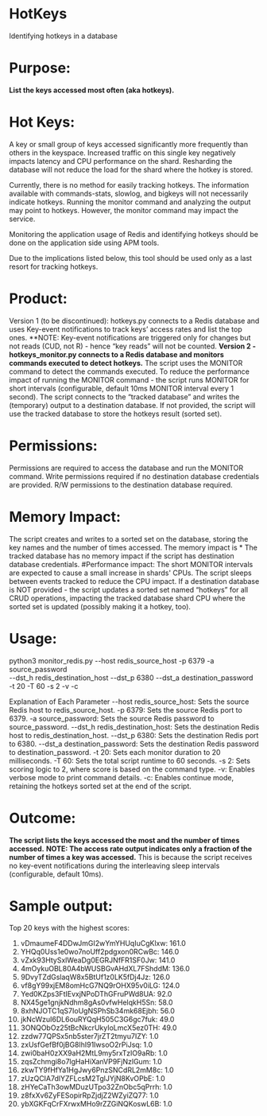 # HotKeys
Identifying hotkeys in a database

# Purpose:
**List the keys accessed most often (aka hotkeys).**

# Hot Keys:
A key or small group of keys accessed significantly more frequently than others in the keyspace. Increased traffic on this single key negatively impacts latency and CPU performance on the shard.
Resharding the database will not reduce the load for the shard where the hotkey is stored.

Currently, there is no method for easily tracking hotkeys. The information available with commands-stats, slowlog, and bigkeys will not necessarily indicate hotkeys. Running the monitor command and analyzing the output may point to hotkeys. However, the monitor command may impact the service.

Monitoring the application usage of Redis and identifying hotkeys should be done on the application side using APM tools.

Due to the implications listed below, this tool should be used only as a last resort for tracking hotkeys.

# Product:
Version 1 (to be discontinued): hotkeys.py connects to a Redis database and uses Key-event notifications to track keys’ access rates and list the top ones.  **NOTE: Key-event notifications are triggered only for changes but not reads (CUD, not R) - hence “key reads” will not be counted.
**Version 2 - hotkeys_monitor.py connects to a Redis database and monitors commands executed to detect hotkeys.**
The script uses the MONITOR command to detect the commands executed. To reduce the performance impact of running the MONITOR command - the script runs MONITOR for short intervals (configurable, default 10ms MONITOR interval every 1 second).
The script connects to the “tracked database” and writes the (temporary) output to a destination database. If not provided, the script will use the tracked database to store the hotkeys result (sorted set).

# Permissions:
Permissions are required to access the database and run the MONITOR command. Write permissions required if no destination database credentials are provided. R/W permissions to the destination database required.


# Memory Impact:
The script creates and writes to a sorted set on the database, storing the key names and the number of times accessed. The memory impact is <avg key name size> * <number of keys accessed>
The tracked database has no memory impact if the script has destination database credentials.
#Performance impact:
The short MONITOR intervals are expected to cause a small increase in shards' CPUs. The script sleeps between events tracked to reduce the CPU impact.
If a destination database is NOT provided - the script updates a sorted set named “hotkeys” for all CRUD operations, impacting the tracked database shard CPU where the sorted set is updated (possibly making it a hotkey, too).

# Usage:
python3 monitor_redis.py --host redis_source_host -p 6379 -a source_password \
--dst_h redis_destination_host --dst_p 6380 --dst_a destination_password \
-t 20 -T 60 -s 2 -v -c

Explanation of Each Parameter
--host redis_source_host: Sets the source Redis host to redis_source_host.
-p 6379: Sets the source Redis port to 6379.
-a source_password: Sets the source Redis password to source_password.
--dst_h redis_destination_host: Sets the destination Redis host to redis_destination_host.
--dst_p 6380: Sets the destination Redis port to 6380.
--dst_a destination_password: Sets the destination Redis password to destination_password.
-t 20: Sets each monitor duration to 20 milliseconds.
-T 60: Sets the total script runtime to 60 seconds.
-s 2: Sets scoring logic to 2, where score is based on the command type.
-v: Enables verbose mode to print command details.
-c: Enables continue mode, retaining the hotkeys sorted set at the end of the script.

# Outcome:
**The script lists the keys accessed the most and the number of times accessed.**
**NOTE: The access rate output indicates only a fraction of the number of times a key was accessed.** This is because the script receives no key-event notifications during the interleaving sleep intervals (configurable, default 10ms).

# Sample output:
Top 20 keys with the highest scores:
1. vDmaumeF4DDwJmGI2wYmYHUqIuCgKlxw: 161.0
2. YHQq0Uss1e0wo7noUff2pdgxon0RCwBc: 146.0
3. vZxk93HtySxlWeaDg0EGRJNfFR1SF0Jw: 141.0
4. 4mOykuOBL80A4bWUSBGvAHdXL7FShddM: 136.0
5. 9DvyTZdGslaqW8x5BtUf1z0LK5fDj4Jz: 126.0
6. vf8gY99xjEM8omHcG7NQ9rOHX95v0iLG: 124.0
7. Yed0KZps3FtIEvxjNPoDThGFruPWd8UA: 92.0
8. NX45ge1gnjkNdhm8gAs0vfwHelqkH5Sn: 58.0
9. 8xhNJOTC1qS7IoUgNSPhSb34mk68Ejbh: 56.0
10. jkNcWzuI6DL6ouRYQqH505C3G6gc7fuk: 49.0
11. 3ONQObOz25tBcNkcrUkyIoLmcX5ez0TH: 49.0
12. zzdw77QPSx5nb5ster7jrZT2tmyu7IZY: 1.0
13. zxUsfGefBf0jBG8lhI91IwsoO2rPiJsq: 1.0
14. zwi0baH0zXX9aH2MtL9my5rxTzIO9aRb: 1.0
15. zqsZchmgi8o7lgHaHiXanVP9FjNzlGum: 1.0
16. zkwTY9fHfYa1HgJwy6PnzSNCdRL2mM8c: 1.0
17. zUzQCIA7dlYZFLcsM2TglJYjN8KvOPbE: 1.0
18. zHYeCaTh3owMDuzUTpo32ZnObc5qPrrh: 1.0
19. z8fxXv6ZyFESopirRpZjdjZ2WZyiZQ77: 1.0
20. ybXGKFqCrFXrwxMHo9rZZGiNQKoswL6B: 1.0

